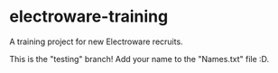 # electroware-training
A training project for new Electroware recruits.

This is the "testing" branch! Add your name to the "Names.txt" file :D.
